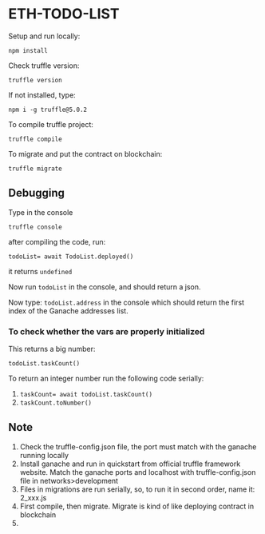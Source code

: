 # ETH-TODO-LIST

Setup and run locally:

`npm install`

Check truffle version:

`truffle version`

If not installed, type:

`npm i -g truffle@5.0.2`

To compile truffle project:

`truffle compile`

To migrate and put the contract on blockchain:

`truffle migrate`

## Debugging

Type in the console

`truffle console`

after compiling the code, run:

`todoList= await TodoList.deployed()`

it returns `undefined`

Now run `todoList` in the console, and should return a json.

Now type: `todoList.address` in the console which should return the first index of the Ganache addresses list.

### To check whether the vars are properly initialized

This returns a big number:

`todoList.taskCount()`

To return an integer number run the following code serially:

1) `taskCount= await todoList.taskCount()`
2) `taskCount.toNumber()`

## Note

1) Check the truffle-config.json file, the port must match with the ganache running locally
2) Install ganache and run in quickstart from official truffle framework website. Match the ganache ports and localhost with truffle-config.json file in networks>development
3) Files in migrations are run serially, so, to run it in second order, name it: 2_xxx.js
4) First compile, then migrate. Migrate is kind of like deploying contract in blockchain
5)
